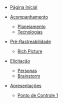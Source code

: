 - [Página Inicial](README.md)

- [Acompanhamento](#)
  - [Planejamento](./acompanhamento/planejamento.md)
  - [Tecnologias](./tecnologias/tecnologias.md)

- [Pré-Rastreabilidade](#)
  - [Rich Picture](./pre-rastreabilidade/richPicture.md)

- [Elicitação](#) 
  - [Personas](./elicitacao/personas.md)
  - [Brainstorm](./elicitacao/brainstorm.md)

- [Apresentações](#)
  - [Ponto de Controle 1](./apresentacoes/ponto_controle_1.md)


<!-- - [Priorização](#)

- [Modelagem](#)

- [Análise](#)

- [Pós-Rastreabilidade](#) -->